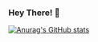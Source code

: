 ### Hey There! 👋 




[![Anurag's GitHub stats](https://github-readme-stats.vercel.app/api?username=Royce)](https://github.com/anuraghazra/github-readme-stats)
